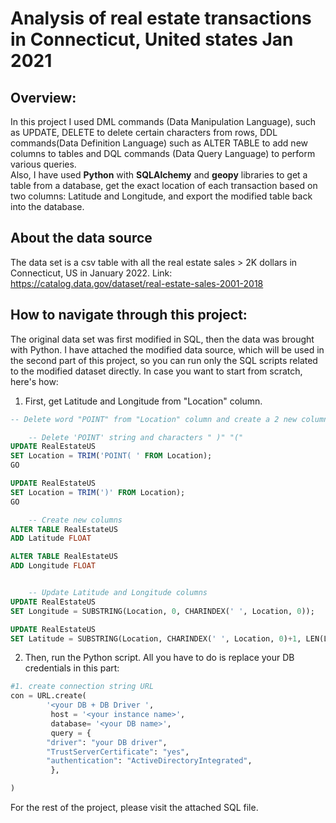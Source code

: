 # Analysis of real estate transactions in Connecticut, United states Jan 2021

## Overview:

In this project I used DML commands (Data Manipulation Language), such as UPDATE, DELETE to delete certain characters from rows, DDL commands(Data Definition Language) such as ALTER TABLE to add new columns to tables and DQL commands (Data Query Language) to perform various queries. <br>
Also, I have used **Python** with **SQLAlchemy** and **geopy** libraries to get a table from a database, get the exact location of each transaction based on two columns: Latitude and Longitude, and export the modified table back into the database.

## About the data source

The data set is a csv table with all the real estate sales > 2K dollars in Connecticut, US in January 2022. 
Link: https://catalog.data.gov/dataset/real-estate-sales-2001-2018

## How to navigate through this project:

The original data set was first modified in SQL, then the data was brought with Python. I have attached the modified data source, which will be used in the second part of this project, so you can run only the SQL scripts related to the modified dataset directly. In case you want to start from scratch, here's how:

1. First, get Latitude and Longitude from "Location" column.

```SQL
-- Delete word "POINT" from "Location" column and create a 2 new columns: Latitude and longitude based on 'Location' file

	-- Delete 'POINT' string and characters " )" "("
UPDATE RealEstateUS 
SET Location = TRIM('POINT( ' FROM Location);
GO

UPDATE RealEstateUS 
SET Location = TRIM(')' FROM Location);
GO

	-- Create new columns
ALTER TABLE RealEstateUS
ADD Latitude FLOAT  

ALTER TABLE RealEstateUS
ADD Longitude FLOAT  


	-- Update Latitude and Longitude columns
UPDATE RealEstateUS
SET Longitude = SUBSTRING(Location, 0, CHARINDEX(' ', Location, 0));

UPDATE RealEstateUS
SET Latitude = SUBSTRING(Location, CHARINDEX(' ', Location, 0)+1, LEN(Location));
```

2. Then, run the Python script. All you have to do is replace your DB credentials in this part:

```python
#1. create connection string URL
con = URL.create(
        '<your DB + DB Driver ',
         host = '<your instance name>',
         database= '<your DB name>',
         query = {
        "driver": "your DB driver",
        "TrustServerCertificate": "yes",
        "authentication": "ActiveDirectoryIntegrated",
         },

)
```

For the rest of the project, please visit the attached SQL file.

